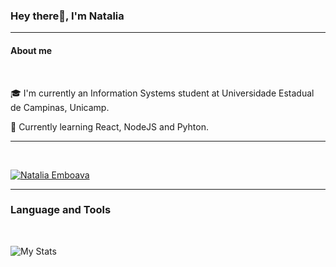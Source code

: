 ### **Hey there👋, I'm Natalia**
---
#### **About me**
<br>

🎓 I'm currently an Information Systems student at Universidade Estadual de Campinas, Unicamp.

🌱 Currently learning React, NodeJS and Pyhton.




---

<br>

[![Natalia Emboava](https://github-readme-stats.vercel.app/api?username=nemboav&show_icons=true&theme=midnight-purple)](https://github.com/nemboav?tab=repositories)
<br>

---
### **Language and Tools**
<br>

![My Stats](https://skillicons.dev/icons?i=js,html,css,c,java,cpp,github,linux,git)

<br>


